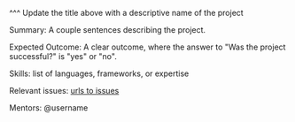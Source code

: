 ^^^ Update the title above with a descriptive name of the project

Summary: A couple sentences describing the project.

Expected Outcome: A clear outcome, where the answer to "Was the project successful?" is "yes" or "no".

Skills: list of languages, frameworks, or expertise

Relevant issues: [urls to issues]()

Mentors: @username
